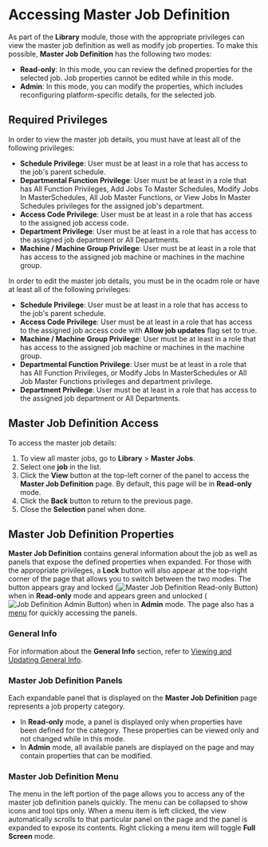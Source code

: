 # Accessing Master Job Definition

As part of the **Library** module, those with the appropriate
privileges can view the master job definition as well as modify job
properties. To make this possible, **Master Job Definition** has the
following two modes:

- **Read-only**: In this mode, you can review the defined properties
  for the selected job. Job properties cannot be edited while in this
  mode.
- **Admin**: In this mode, you can modify the properties, which
  includes reconfiguring platform-specific details, for the selected
  job.

## Required Privileges

In order to view the master job details, you must have at least all of the following privileges:

- **Schedule Privilege**: User must be at least in a role that has
  access to the job's parent schedule.
- **Departmental Function Privilege**: User must be at least in a role
  that has All Function Privileges, Add Jobs To Master Schedules, Modify Jobs In MasterSchedules, All Job Master Functions, or View Jobs In Master Schedules privileges for the
  assigned job's department.
- **Access Code Privilege**: User must be at least in a role that has
  access to the assigned job access code.
- **Department Privilege**: User must be at least in a role that has
  access to the assigned job department or All Departments.
- **Machine / Machine Group Privilege**: User must be at least in a role that has
  access to the assigned job machine or machines in the machine group.

In order to edit the master job details, you must be in the ocadm role
or have at least all of the following privileges:

- **Schedule Privilege**: User must be at least in a role that has
  access to the job's parent schedule.
- **Access Code Privilege**: User must be at least in a role that has
  access to the assigned job access code with **Allow job updates**
  flag set to true.
- **Machine / Machine Group Privilege**: User must be at least in a role that has
  access to the assigned job machine or machines in the machine group.
- **Departmental Function Privilege**: User must be at least in a role
  that has All Function Privileges, or Modify Jobs In MasterSchedules or All Job Master Functions privileges and department privilege.
- **Department Privilege**: User must be at least in a role that has
  access to the assigned job department or All Departments.

## Master Job Definition Access

To access the master job details:

1. To view all master jobs, go to **Library** > **Master Jobs**.
1. Select one **job** in the list.
1. Click the **View** button at the top-left corner of the panel to access the **Master Job Definition** page. By default, this page will be in **Read-only** mode.
1. Click the **Back** button to return to the previous page.
1. Close the **Selection** panel when done.

## Master Job Definition Properties

**Master Job Definition** contains general information about the job as
well as panels that expose the defined properties when expanded. For
those with the appropriate privileges, a **Lock** button will also
appear at the top-right corner of the page that allows you to switch
between the two modes. The button appears gray and locked (![Master Job Definition Read-only Button](../../../../../../Resources/Images/SM/Daily-Job-Definition-Read-only-Button.png "Master Job Definition Read-only Button"))
when in **Read-only** mode and appears green and unlocked (![Job Definition Admin Button](../../../../../../Resources/Images/SM/Daily-Job-Definition-Admin-Button.png "Job Definition Admin Button"))
when in **Admin** mode. The page also has a [menu](#Daily3) for quickly
accessing the panels.

### General Info

For information about the **General Info** section, refer to [Viewing and Updating General Info](Viewing-And-Updating-General-Info.md).

### Master Job Definition Panels

Each expandable panel that is displayed on the **Master Job Definition**
page represents a job property category.

- In **Read-only** mode, a panel is displayed only when properties
  have been defined for the category. These properties can be viewed
  only and not changed while in this mode.
- In **Admin** mode, all available panels are displayed on the page
  and may contain properties that can be modified.

### Master Job Definition Menu

The menu in the left portion of the page allows you to access any of the
master job definition panels quickly. The menu can be collapsed to show
icons and tool tips only. When a menu item is left clicked, the view
automatically scrolls to that particular panel on the page and the panel
is expanded to expose its contents. Right clicking a menu item will
toggle **Full Screen** mode.
